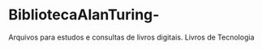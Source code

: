# BibliotecaAlanTuring-
Arquivos para estudos e consultas de livros digitais.
Livros de Tecnologia 
